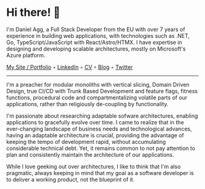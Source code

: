 # Hi there! 👋

I'm Daniel Agg, a Full Stack Developer from the EU with over 7 years of experience in building web applications, with technologies such as .NET, Go, TypeScript/JavaScript with React/Astro/HTMX. I have expertise in designing and developing scalable architectures, mostly on Microsoft's Azure platform.

[My Site / Portfolio](http://danielagg.com/) ◦ [LinkedIn](https://www.linkedin.com/in/danielagg/) ◦ [CV](https://www.danielagg.com/DanielAgg_CV.pdf) ◦ [Blog](https://blog.danielagg.com/) ◦ [Twitter](https://twitter.com/a13dan)

---
I'm a preacher for modular monoliths with vertical slicing, Domain Driven Design, true CI/CD with Trunk Based Development and feature flags, fitness functions, procedural code and compartmentalizing volatile parts of our applications, rather than religiously de-coupling by functionality.

I'm passionate about researching adaptable sofware architectures, enabling applications to gracefully evolve over time. I came to realize that in the ever-changing landscape of business needs and technological advances, having an adaptable architecture is crucial, providing the advantage of keeping the tempo of development rapid, without accumulating considerable technical debt. Yet, it remains common to not pay attention to plan and consistently maintain the architecture of our applications.

While I love geeking out over architectures, I like to think that I'm also pragmatic, always keeping in mind that my goal as a software developer is to deliver a working product, not the blueprint of it.
